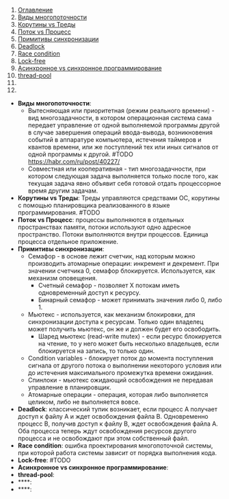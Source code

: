 1. [Оглавление](https://github.com/Nethius/cheatsheet/blob/main/README.md)
1. [Виды многопоточности](#1)
1. [Корутины vs Треды](#2)
1. [Поток vs Процесс](#3)
1. [Примитивы синхронизации](#4)
1. [Deadlock](#5)
1. [Race condition](#6)
1. [Lock-free](#7)
1. [Асинхронное vs синхронное программирование](#8)
1. [thread-pool](#9)
1. [](#10)
1. [](#11)

* **Виды многопоточности**: <a name="1"></a> 
    * Вытесняющая или приоритетная (режим реального времени) - вид многозадачности, в котором операционная система сама передает управление от одной выполняемой программы другой в случае завершения операций ввода-вывода, возникновения событий в аппаратуре компьютера, истечения таймеров и квантов времени, или же поступлений тех или иных сигналов от одной программы к другой. #TODO https://habr.com/ru/post/40227/
    * Совместная или кооперативная - тип многозадачности, при котором следующая задача выполняется только после того, как текущая задача явно объявит себя готовой отдать процессорное время другим задачам.
* **Корутины vs Треды**: <a name="2"></a> Треды управляются средствами ОС, корутины с помощью планировщика реализованного в языке программирования. #TODO
* **Поток vs Процесс**: <a name="3"></a> процессы выполняются в отдельных пространствах памяти, потоки используют одно адресное пространство. Потоки выполняются внутри процессов. Единица процесса отдельное приложение.
* **Примитивы синхронизации**: <a name="4"></a>
    * Семафор - в основе лежит счетчик, над которым можно производить атомарные операции: инкремент и декремент. При значении счетчика 0, семафор блокируется. Используется, как механизм оповещения.
        * Счетный семафор - позволяет X потокам иметь одновременный доступ к ресурсу.
        * Бинарный семафор - может принимать значения либо 0, либо 1.
    * Мьютекс - используется, как механизм блокировки, для синхронизации доступа к ресурсам. Только один владелец может получить мьютекс, он же и должен будет его освободить. 
        * Шаред мьютекс (read-write mutex) - если ресурс блокируется на чтение, то у него может быть несколько владельцев, если блокируется на запись, то только один.
    * Condition variables - блокирует поток до момента поступления сигнала от другого потока о выполнении некоторого условия или до истечения максимального промежутка времени ожидания.
    * Спинлоки - мьютекс ожидающий освобождения не передавая управление в планировщик.
    * Атомарные операции - операция, которая либо выполняется целиком, либо не выполняется вовсе. 
* **Deadlock**: <a name="5"></a> классический тупик возникает, если процесс A получает доступ к файлу A и ждет освобождения файла B. Одновременно процесс B, получив доступ к файлу B, ждет освобождения файла A. Оба процесса теперь ждут освобождения ресурсов другого процесса и не освобождают при этом собственный файл.
* **Race condition**: <a name="6"></a> ошибка проектирования многопоточной системы, при которой работа системы зависит от порядка выполнения кода. 
* **Lock-free**: <a name="7"></a> #TODO
* **Асинхронное vs синхронное программирование**: <a name="8"></a>
* **thread-pool**: <a name="9"></a>
* ****: <a name="10"></a>
* ****: <a name="11"></a>